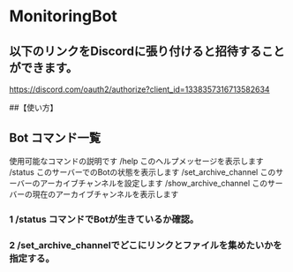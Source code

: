 # MonitoringBot

## 以下のリンクをDiscordに張り付けると招待することができます。
https://discord.com/oauth2/authorize?client_id=1338357316713582634

##【使い方】

## Bot コマンド一覧

使用可能なコマンドの説明です
/help
このヘルプメッセージを表示します
/status
このサーバーでのBotの状態を表示します
/set_archive_channel
このサーバーのアーカイブチャンネルを設定します
/show_archive_channel
このサーバーの現在のアーカイブチャンネルを表示します

### 1 /status コマンドでBotが生きているか確認。
### 2 /set_archive_channelでどこにリンクとファイルを集めたいかを指定する。
